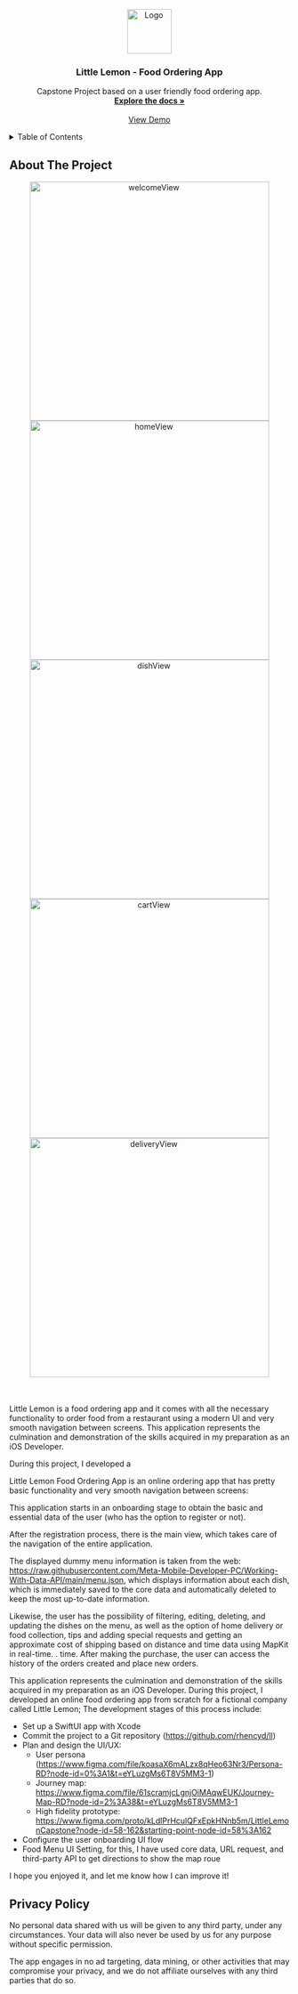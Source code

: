 <!-- PROJECT LOGO -->
<div align="center">
  <a href="https://testflight.apple.com/join/3HiuqZk7">
    <img src="https://user-images.githubusercontent.com/114204612/231291150-ac8d1869-bcd8-44f0-a93c-18d4b92f2027.png" alt="Logo" width="80" height="80">
  </a>

  <h3 align="center">Little Lemon - Food Ordering App</h3>

  <p align="center">
    Capstone Project based on a user friendly food ordering app.
    <br />
    <a href="https://github.com/rhencyd/ll/tree/main/FoodOrderingApp/FoodOrderingApp"><strong>Explore the docs »</strong></a>
    <br />
    <br />
    <a href="https://testflight.apple.com/join/3HiuqZk7">View Demo</a>
  
  </p>
</div>


<!-- TABLE OF CONTENTS -->
<details>
  <summary>Table of Contents</summary>
  <ol>
    <li>
      <a href="#about-the-project">About The Project</a>
      <ul>
        <li><a href="#built-with">Built With</a></li>
      </ul>
    </li>
    <li>
      <a href="#getting-started">Getting Started</a>
      <ul>
        <li><a href="#prerequisites">Prerequisites</a></li>
        <li><a href="#installation">Installation</a></li>
      </ul>
    </li>
    <li><a href="#usage">Usage</a></li>
    <li><a href="#roadmap">Roadmap</a></li>
    <li><a href="#contributing">Contributing</a></li>
    <li><a href="#license">License</a></li>
    <li><a href="#contact">Contact</a></li>
    <li><a href="#acknowledgments">Acknowledgments</a></li>
  </ol>
</details>



<!-- ABOUT THE PROJECT -->
## About The Project

<div align="center">
 <img src="https://user-images.githubusercontent.com/114204612/231298203-f9696492-4f6a-4aa7-b5bb-c492a3afd0f7.png" alt="welcomeView" height="430">
 <img src="https://user-images.githubusercontent.com/114204612/231300095-f814a86b-e360-46ac-a79e-16d41ab87eb4.png" alt="homeView" height="430">
 <img src="https://user-images.githubusercontent.com/114204612/231300470-c74916d1-144f-419a-b801-c93b6f7f728d.png" alt="dishView" height="430">
 <img src="https://user-images.githubusercontent.com/114204612/231300800-fc803f73-89f8-412d-9ab4-2b789f2f41b5.png" alt="cartView" height="430">
 <img src="https://user-images.githubusercontent.com/114204612/231301064-4692ef5d-07a9-43dc-bb96-7562459ce7b5.png" alt="deliveryView" height="430">
</div>

<br />
<br />


Little Lemon is a food ordering app and it comes with all the necessary functionality to order food from a restaurant using a modern UI and very smooth navigation between screens. This application represents the culmination and demonstration of the skills acquired in my preparation as an iOS Developer. 



During this project, I developed a

Little Lemon Food Ordering App is an online ordering app that has pretty basic functionality and very smooth navigation between screens:

This application starts in an onboarding stage to obtain the basic and essential data of the user (who has the option to register or not).

After the registration process, there is the main view, which takes care of the navigation of the entire application.

The displayed dummy menu information is taken from the web: https://raw.githubusercontent.com/Meta-Mobile-Developer-PC/Working-With-Data-API/main/menu.json, which displays information about each dish, which is immediately saved to the core data and automatically deleted to keep the most up-to-date information.

Likewise, the user has the possibility of filtering, editing, deleting, and updating the dishes on the menu, as well as the option of home delivery or food collection, tips and adding special requests and getting an approximate cost of shipping based on distance and time data using MapKit in real-time. . time. After making the purchase, the user can access the history of the orders created and place new orders.


This application represents the culmination and demonstration of the skills acquired in my preparation as an iOS Developer. During this project, I developed an online food ordering app from scratch for a fictional company called Little Lemon; The development stages of this process include:

- Set up a SwiftUI app with Xcode
- Commit the project to a Git repository (https://github.com/rhencyd/ll)
- Plan and design the UI/UX:
  - User persona (https://www.figma.com/file/koasaX6mALzx8qHeo63Nr3/Persona-RD?node-id=0%3A1&t=eYLuzgMs6T8V5MM3-1)
  - Journey map: https://www.figma.com/file/61scramjcLgnjOiMAqwEUK/Journey-Map-RD?node-id=2%3A38&t=eYLuzgMs6T8V5MM3-1
  - High fidelity prototype: https://www.figma.com/proto/kLdlPrHculQFxEpkHNnb5m/LittleLemonCapstone?node-id=58-162&starting-point-node-id=58%3A162
- Configure the user onboarding UI flow
- Food Menu UI Setting, for this, I have used core data, URL request, and third-party API to get directions to show the map roue


I hope you enjoyed it, and let me know how I can improve it! 


## Privacy Policy

No personal data shared with us will be given to any third party, under any circumstances. Your data will also never be used by us for any purpose without specific permission.

The app engages in no ad targeting, data mining, or other activities that may compromise your privacy, and we do not affiliate ourselves with any third parties that do so.
